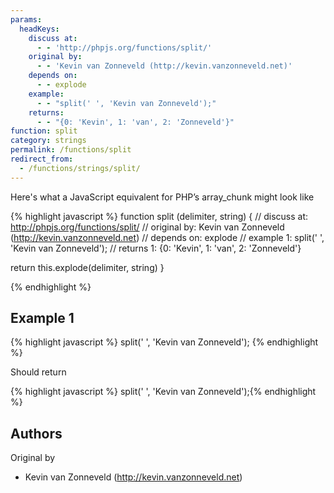 ```yaml
---
params:
  headKeys:
    discuss at:
      - - 'http://phpjs.org/functions/split/'
    original by:
      - - 'Kevin van Zonneveld (http://kevin.vanzonneveld.net)'
    depends on:
      - - explode
    example:
      - - "split(' ', 'Kevin van Zonneveld');"
    returns:
      - - "{0: 'Kevin', 1: 'van', 2: 'Zonneveld'}"
function: split
category: strings
permalink: /functions/split
redirect_from:
  - /functions/strings/split/
---
```


<!-- WARNING! This file is auto generated by `npm run web:inject`, do not edit by hand -->

Here's what a JavaScript equivalent for PHP’s array_chunk might look like

{% highlight javascript %}
function split (delimiter, string) {
  //  discuss at: http://phpjs.org/functions/split/
  // original by: Kevin van Zonneveld (http://kevin.vanzonneveld.net)
  //  depends on: explode
  //   example 1: split(' ', 'Kevin van Zonneveld');
  //   returns 1: {0: 'Kevin', 1: 'van', 2: 'Zonneveld'}

  return this.explode(delimiter, string)
}

{% endhighlight %}

## Example 1

{% highlight javascript %}
split(' ', 'Kevin van Zonneveld');
{% endhighlight %}

Should return

{% highlight javascript %}
split(' ', 'Kevin van Zonneveld');{% endhighlight %}


## Authors


Original by

- Kevin van Zonneveld (http://kevin.vanzonneveld.net)

